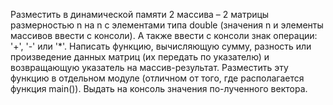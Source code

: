 Разместить в динамической памяти 2 массива – 2 матрицы размерностью n на n с элементами типа double (значения n и элементы массивов ввести с консоли). 
А также ввести с консоли знак операции: '+', '-' или '*'. 
Написать функцию, вычисляющую сумму, разность или произведение данных матриц (их передать по указателю) и возвращающую указатель на массив-результат. 
Разместить эту функцию в отдельном модуле (отличном от того, где располагается функция main()). Выдать на консоль значения по-лученного вектора.